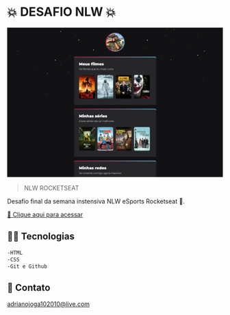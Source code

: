 # 💥 DESAFIO NLW 💥

![preview](./.github/preview.png)

> NLW ROCKETSEAT

Desafio final da semana instensiva NLW eSports Rocketseat 🚀.

[ 🔗 Clique aqui para acessar](https://adrianoguerra.github.io/desafio-nlw/)

## 👨‍💻 Tecnologias

    -HTML
    -CSS
    -Git e Github

## 📢 Contato 

adrianojoga102010@live.com